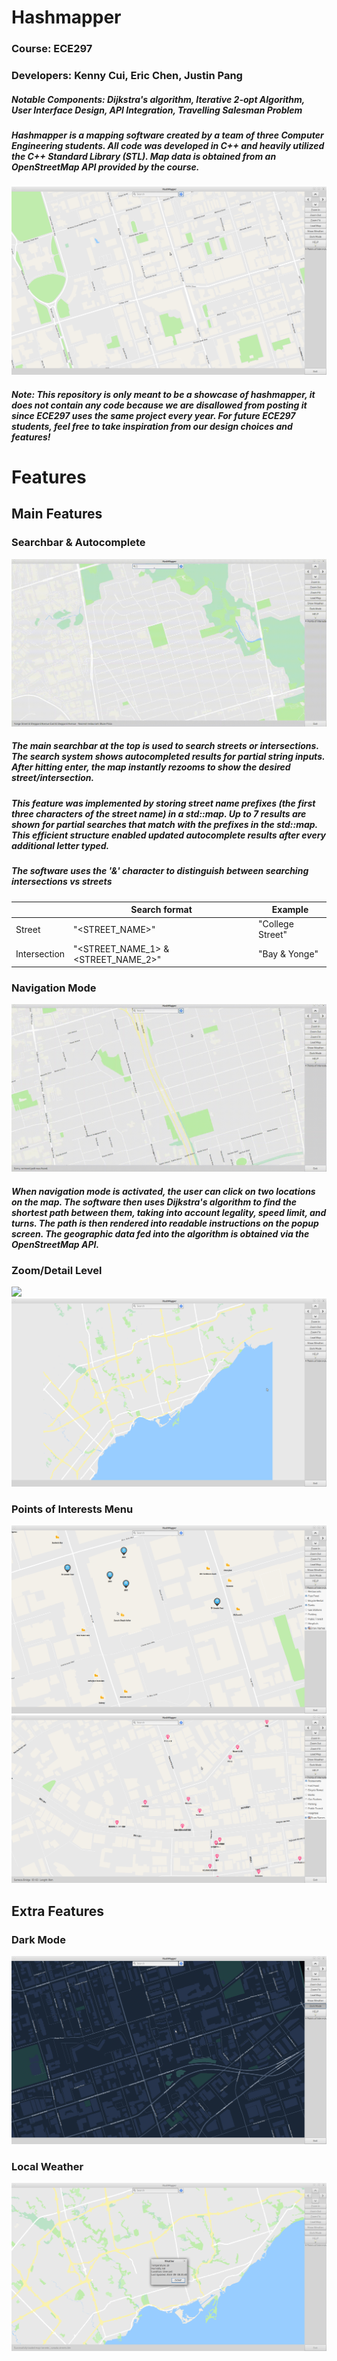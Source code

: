 # Hashmapper
### Course: ECE297
### Developers: Kenny Cui, Eric Chen, Justin Pang
##### Notable Components: Dijkstra's algorithm, Iterative 2-opt Algorithm, User Interface Design, API Integration, Travelling Salesman Problem 

##### Hashmapper is a mapping software created by a team of three Computer Engineering students. All code was developed in C++ and heavily utilized the C++ Standard Library (STL). Map data is obtained from an OpenStreetMap API provided by the course. 
![](general.png)
##### Note: This repository is only meant to be a showcase of hashmapper, it does not contain any code because we are disallowed from posting it since ECE297 uses the same project every year. For future ECE297 students, feel free to take inspiration from our design choices and features!

# Features

## Main Features

### Searchbar & Autocomplete

![](autocomplete.gif)

##### The main searchbar at the top is used to search streets or intersections. The search system shows autocompleted results for partial string inputs. After hitting enter, the map instantly rezooms to show the desired street/intersection.

##### This feature was implemented by storing street name prefixes (the first three characters of the street name) in a std::map. Up to 7 results are shown for partial searches that match with the prefixes in the std::map. This efficient structure enabled updated autocomplete results after every additional letter typed.

##### The software uses the '&' character to distinguish between searching intersections vs streets

|  | Search format | Example |
| -------- | -------- | -------- |
| Street | "<STREET_NAME\>" | "College Street" |
| Intersection | "<STREET_NAME_1> & <STREET_NAME_2>" | "Bay & Yonge" |

### Navigation Mode

![](directions_path.gif)

##### When navigation mode is activated, the user can click on two locations on the map. The software then uses Dijkstra's algorithm to find the shortest path between them, taking into account legality, speed limit, and turns. The path is then rendered into readable instructions on the popup screen. The geographic data fed into the algorithm is obtained via the OpenStreetMap API.

### Zoom/Detail Level

![](zoom_levels.gif)
![](zoomed_out.png)

### Points of Interests Menu

![](points_of_interests_1.png)
![](points_of_interests_2.png)

## Extra Features
### Dark Mode

![](dark_mode.png)

### Local Weather

![](weather.png)
